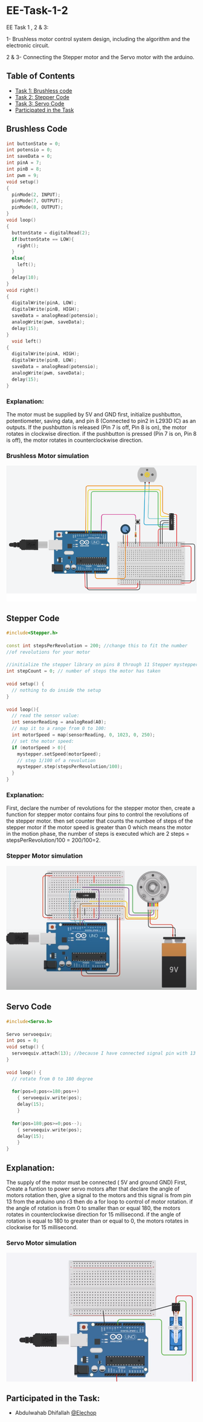 # EE-Task-1-2
EE Task 1 , 2 & 3: 

1- Brushless motor control system design, including the algorithm and the electronic circuit. 

2 & 3- Connecting the Stepper motor and the Servo motor with the arduino.

## Table of Contents
* [Task 1: Brushless code](#1)
* [Task 2: Stepper Code](#2)
* [Task 3: Servo Code](#3)
* [Participated in the Task](#4)


<a name= "1"></a>
## Brushless Code 
``` c++ 
int buttonState = 0;
int potensio = 0;
int saveData = 0;
int pinA = 7;
int pinB = 8;
int pwm = 9;
void setup()
{
  pinMode(2, INPUT);
  pinMode(7, OUTPUT);
  pinMode(8, OUTPUT);
}
void loop()
{
  buttonState = digitalRead(2);
  if(buttonState == LOW){
    right();
  }
  else{
    left();
  }
  delay(10);
}
void right()
{
  digitalWrite(pinA, LOW);
  digitalWrite(pinB, HIGH);
  saveData = analogRead(potensio);
  analogWrite(pwm, saveData);
  delay(15);
}
  void left()
{
  digitalWrite(pinA, HIGH);
  digitalWrite(pinB, LOW);
  saveData = analogRead(potensio);
  analogWrite(pwm, saveData);
  delay(15);
}
```
### Explanation:
The motor must be supplied by 5V and GND first, initialize pushbutton, potentiometer, saving data, and pin 8 (Connected to pin2 in L293D IC) as an outputs. If the pushbutton is released (Pin 7 is off, Pin 8 is on), the motor rotates in clockwise direction. if the pushbutton is pressed (Pin 7 is on, Pin 8 is off), the motor rotates in counterclockwise direction.

### Brushless Motor simulation
![](images/brushless-simulation.png)



<a name= "2"></a>
## Stepper Code
```c++
#include<Stepper.h> 

const int stepsPerRevolution = 200; //change this to fit the number
//of revolutions for your motor

//initialize the stepper library on pins 8 through 11 Stepper mystepper(stepsPerRevolution, 8, 9, 10, 11); 
int stepCount = 0; // number of steps the motor has taken 

void setup() { 
  // nothing to do inside the setup 
} 

void loop(){ 
  // read the sensor value:
  int sensorReading = analogRead(A0);
  // map it to a range from 0 to 100:
  int motorSpeed = map(sensorReading, 0, 1023, 0, 250); 
  // set the motor speed: 
  if (motorSpeed > 0){ 
    mystepper.setSpeed(motorSpeed);
    // step 1/100 of a revolution
    mystepper.step(stepsPerRevolution/100); 
  } 
}
```

### Explanation:
First, declare the number of revolutions for the stepper motor then, create a function for stepper motor contains four pins to control the   revolutions of the stepper motor. then set counter that counts the numbee of steps of the stepper motor if the motor speed is greater than 0 which means the motor in the motion phase, the number of steps is executed which are 2 steps = stepsPerRevolution/100 = 200/100=2.

### Stepper Motor simulation
![](images/stepper-simulation.png)



<a name= "3"></a>
## Servo Code

```c++
#include<Servo.h>

Servo servoequiv;
int pos = 0; 
void setup() { 
  servoequiv.attach(13); //because I have connected signal pin with 13
}

void loop() { 
  // rotate from 0 to 180 degree 
  
  for(pos=0;pos<=180;pos++) 
    { servoequiv.write(pos);
    delay(15);
    }
  
  for(pos=180;pos>=0;pos--);
    { servoequiv.write(pos); 
    delay(15);
    } 
}
```


## Explanation:
The supply of the motor must be connected ( 5V and ground GND) First, Create a funtion to power servo motors after that declare the angle of motors rotation then, give a signal to the motors and this signal is from pin 13 from the arduino uno r3 then do a for loop to control of motor rotation. if the angle of rotation is from 0 to smaller than or equal 180, the motors rotates in counterclockwise direction for 15 millisecond. if the angle of rotation is equal to 180 to greater than or equal to 0, the motors rotates in clockwise for 15 millisecond.

### Servo Motor simulation
![](images/Servo-simulation.png)


<a name= "4"></a>
## Participated in the Task: 
- Abdulwahab Dhifallah [@Elechop](https://github.com/Elechop)
